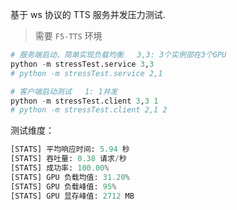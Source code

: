 基于 ws 协议的 TTS 服务并发压力测试.

> 需要 `F5-TTS` 环境

```python
# 服务端启动，简单实现负载均衡   3,3: 3个实例部在3个GPU
python -m stressTest.service 3,3
# python -m stressTest.service 2,1
```

```python
# 客户端启动测试   1: 1并发
python -m stressTest.client 3,3 1
# python -m stressTest.client 2,1 2
```

测试维度：

```python
[STATS] 平均响应时间: 5.94 秒
[STATS] 吞吐量: 0.38 请求/秒
[STATS] 成功率: 100.00%
[STATS] GPU 负载均值: 31.20%
[STATS] GPU 负载峰值: 95%
[STATS] GPU 显存峰值: 2712 MB
```





